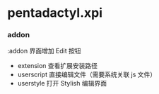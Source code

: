 pentadactyl.xpi
===============

### addon

:addon 界面增加 Edit 按钮

 - extension 查看扩展安装路径
 - userscript 直接编辑文件（需要系统关联 js 文件）
 - userstyle 打开 Stylish 编辑界面